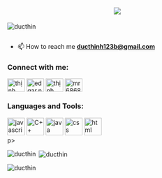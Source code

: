 <h1 align="center">
    <img src="https://readme-typing-svg.herokuapp.com/?font=Righteous&size=35&center=true&vCenter=true&width=500&height=70&duration=4000&lines=Hi+There!+👋;+I'm+Thin;" />
</h1>

<p align="left"> <img src="https://komarev.com/ghpvc/?username=ducthin&label=Profile%20views&color=0e75b6&style=flat" alt="ducthin" /> </p>

<p align="left"> <a href="https://twitter.com/" target="blank"><img src="https://img.shields.io/twitter/follow/?logo=twitter&style=for-the-badge" alt="" /></a> </p>

- 📫 How to reach me **ducthinh123b@gmail.com**

<h3 align="left">Connect with me:</h3>
<p align="left">
<a href="https://fb.com/thịnh trần" target="blank"><img align="center" src="https://raw.githubusercontent.com/rahuldkjain/github-profile-readme-generator/master/src/images/icons/Social/facebook.svg" alt="thịnh trần" height="30" width="40" /></a>
<a href="https://instagram.com/edgar.nart" target="blank"><img align="center" src="https://raw.githubusercontent.com/rahuldkjain/github-profile-readme-generator/master/src/images/icons/Social/instagram.svg" alt="edgar.nart" height="30" width="40" /></a>
<a href="https://www.youtube.com/c/thịnh" target="blank"><img align="center" src="https://raw.githubusercontent.com/rahuldkjain/github-profile-readme-generator/master/src/images/icons/Social/youtube.svg" alt="thịnh" height="30" width="40" /></a>
<a href="https://discord.gg/mr6868" target="blank"><img align="center" src="https://raw.githubusercontent.com/rahuldkjain/github-profile-readme-generator/master/src/images/icons/Social/discord.svg" alt="mr6868" height="30" width="40" /></a>
</p>

<h3 align="left">Languages and Tools:</h3>
<div align="left">
  <img src="https://img.icons8.com/?size=100&id=V6HShIzw21x7&format=png&color=000000" height="40" alt="javascript logo"  />
  <img src="https://img.icons8.com/?size=100&id=2T6TKY6whzgV&format=png&color=000000" height="40" alt="C++ logo"  />
  <img src="https://img.icons8.com/?size=100&id=FRRACRKRsw2s&format=png&color=000000" height="40" alt="java logo"  />
  <img src="https://img.icons8.com/?size=100&id=5cVdiiKKi0vX&format=png&color=000000" height="40" alt="css logo"  />
  <img src="https://img.icons8.com/?size=100&id=59916&format=png&color=000000" height="40" alt="html logo"  />
</div>p>

<p><img align="left" src="https://github-readme-stats.vercel.app/api/top-langs?username=ducthin&show_icons=true&locale=en&layout=compact" alt="ducthin" /></p>

<p>&nbsp;<img align="center" src="https://github-readme-stats.vercel.app/api?username=ducthin&show_icons=true&locale=en" alt="ducthin" /></p>

<p><img align="center" src="https://github-readme-streak-stats.herokuapp.com/?user=ducthin&" alt="ducthin" /></p>
